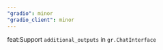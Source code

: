 ```yaml
---
"gradio": minor
"gradio_client": minor
---
```


feat:Support `additional_outputs` in `gr.ChatInterface`
